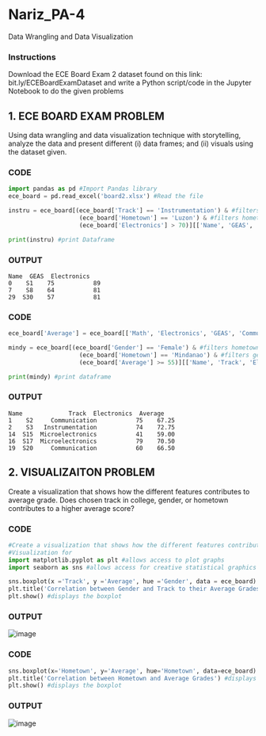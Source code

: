 # Nariz_PA-4
Data Wrangling and Data Visualization

### Instructions
Download the ECE Board Exam 2 dataset found on this link: bit.ly/ECEBoardExamDataset and write a
Python script/code in the Jupyter Notebook to do the given problems

## 1. ECE BOARD EXAM PROBLEM
Using data wrangling and data visualization technique with
storytelling, analyze the data and present different (i) data frames; and (ii) visuals using the dataset given.

### CODE
```python
import pandas as pd #Import Pandas library
ece_board = pd.read_excel('board2.xlsx') #Read the file
```
```python
instru = ece_board[(ece_board['Track'] == 'Instrumentation') & #filters track to only instrumentation
                    (ece_board['Hometown'] == 'Luzon') & #filters hometown to only Luzon
                    (ece_board['Electronics'] > 70)][['Name', 'GEAS', 'Electronics']] #Filters Electronics with scores greater than 70 and outputs the variables

print(instru) #print Dataframe
```
### OUTPUT
```output
Name  GEAS  Electronics
0    S1    75           89
7    S8    64           81
29  S30    57           81
```

### CODE
```python
ece_board['Average'] = ece_board[['Math', 'Electronics', 'GEAS', 'Communication']].mean(axis=1) #determining the average of scores; grabs the values across all columns and averages it

mindy = ece_board[(ece_board['Gender'] == 'Female') & #filters hometown to only Mindanao
                    (ece_board['Hometown'] == 'Mindanao') & #filters gender to only female
                    (ece_board['Average'] >= 55)][['Name', 'Track', 'Electronics', 'Average']] #Filters out averages less than 55 and outputs the variables

print(mindy) #print dataframe
```
### OUTPUT
```output
Name             Track  Electronics  Average
1    S2     Communication           75    67.25
2    S3   Instrumentation           74    72.75
14  S15  Microelectronics           41    59.00
16  S17  Microelectronics           79    70.50
19  S20     Communication           60    66.50
```
## 2. VISUALIZAITON PROBLEM
Create a visualization that shows how the different features contributes to average grade. Does
chosen track in college, gender, or hometown contributes to a higher average score?

### CODE
```python
#Create a visualization that shows how the different features contributes to average grade. 
#Visualization for 
import matplotlib.pyplot as plt #allows access to plot graphs
import seaborn as sns #allows access for creative statistical graphics

sns.boxplot(x ='Track', y ='Average', hue ='Gender', data = ece_board) ##Creates a boxplot that correlates Gender and Track to the average grade 
plt.title('Correlation between Gender and Track to their Average Grades') #display title
plt.show() #displays the boxplot 
```
### OUTPUT
![image](https://github.com/user-attachments/assets/72d6dd28-693b-44fe-b35f-de7f178403ff)

### CODE
```python
sns.boxplot(x='Hometown', y='Average', hue='Hometown', data=ece_board) #Creates a boxplot that correlates hometown and average
plt.title('Correlation between Hometown and Average Grades') #displays title 
plt.show() #displays the boxplot
```
### OUTPUT

![image](https://github.com/user-attachments/assets/302f96e8-d356-4008-b07f-756bc95291bb)
